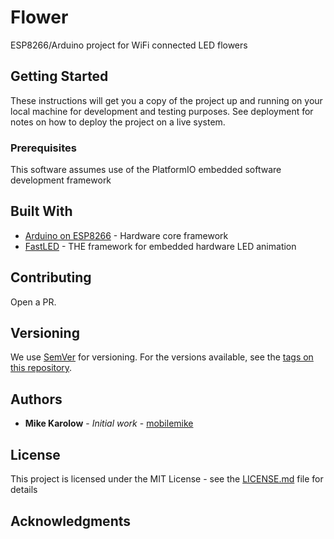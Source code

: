 # Flower

ESP8266/Arduino project for WiFi connected LED flowers

## Getting Started

These instructions will get you a copy of the project up and running on your local machine for development and testing purposes. See deployment for notes on how to deploy the project on a live system.

### Prerequisites

This software assumes use of the PlatformIO embedded software development framework

## Built With

* [Arduino on ESP8266](https://github.com/esp8266/Arduino) - Hardware core framework
* [FastLED](https://github.com/FastLED/FastLED) - THE framework for embedded hardware LED animation

## Contributing

Open a PR.

## Versioning

We use [SemVer](http://semver.org/) for versioning. For the versions available, see the [tags on this repository]().

## Authors

* **Mike Karolow** - *Initial work* - [mobilemike](https://github.com/mobilemike)

## License

This project is licensed under the MIT License - see the [LICENSE.md](LICENSE.md) file for details

## Acknowledgments
